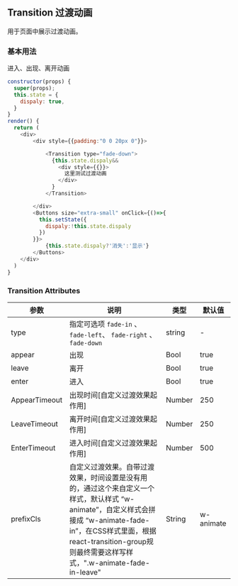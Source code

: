 ## Transition 过渡动画

用于页面中展示过渡动画。

### 基本用法

进入、出现、离开动画

<!--DemoStart-->
```js
constructor(props) {
  super(props);
  this.state = {
    dispaly: true,
  }
}
render() {
  return (
    <div>  
        <div style={{padding:"0 0 20px 0"}}>

            <Transition type="fade-down">
              {this.state.dispaly&&
                <div style={{}}>
                  这里测试过渡动画
                </div>
              }
            </Transition>

        </div>
        <Buttons size="extra-small" onClick={()=>{
          this.setState({
            dispaly:!this.state.dispaly
          })
        }}>
            {this.state.dispaly?'消失':'显示'}
        </Buttons>
    </div>
  )
}
```
<!--End-->



### Transition Attributes

| 参数      | 说明    | 类型      |  默认值   |
|--------- |-------- |---------- |-------- |
| type | 指定可选项 `fade-in` 、`fade-left`、 `fade-right` 、 `fade-down` | string | - |
| appear | 出现 | Bool | true |
| leave | 离开 | Bool | true |
| enter | 进入 | Bool | true |
| AppearTimeout | 出现时间[自定义过渡效果起作用] | Number | 250 |
| LeaveTimeout | 离开时间[自定义过渡效果起作用] | Number | 250 |
| EnterTimeout | 进入时间[自定义过渡效果起作用] | Number | 500 |
| prefixCls | 自定义过渡效果。自带过渡效果，时间设置是没有用的，通过这个来自定义一个样式，默认样式 “w-animate”，自定义样式会拼接成 “w-animate-fade-in”，在CSS样式里面，根据react-transition-group规则最终需要这样写样式，".w-animate-fade-in-leave" | String | w-animate |